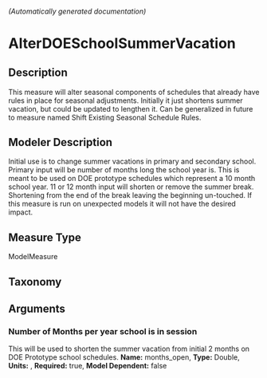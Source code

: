 

###### (Automatically generated documentation)

# AlterDOESchoolSummerVacation

## Description
This measure will alter seasonal components of schedules that already have rules in place for seasonal adjustments.  Initially it just shortens summer vacation, but could be updated to lengthen it. Can be generalized in future to measure named Shift Existing Seasonal Schedule Rules.

## Modeler Description
Initial use is to change summer vacations in primary and secondary school. Primary input will be number of months long the school year is. This is meant to be used on DOE prototype schedules which represent a 10 month school year. 11 or 12 month input will shorten or remove the summer break. Shortening from the end of the break leaving the beginning un-touched. If this measure is run on unexpected models it will not have the desired impact.

## Measure Type
ModelMeasure

## Taxonomy


## Arguments


### Number of Months per year school is in session
This will be used to shorten the summer vacation from initial 2 months on DOE Prototype school schedules.
**Name:** months_open,
**Type:** Double,
**Units:** ,
**Required:** true,
**Model Dependent:** false




